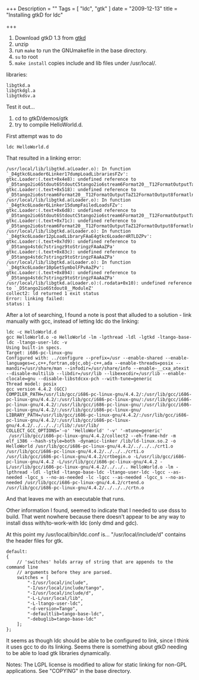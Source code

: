 +++
Description = ""
Tags = [ "ldc", "gtk" ]
date = "2009-12-13"
title = "Installing gtkD for ldc"

+++
<!--more-->

1. Download gtkD 1.3 from [gtkd](http://www.dsource.org/projects/gtkd)
1. unzip
1. run `make` to run the GNUmakefile in the base directory.
1. `su` to root 
1. `make install` copies include and lib files under /usr/local/.

libraries:
```nohighlight
libgtkd.a
libgtkdgl.a
libgtkdsv.a
```
Test it out...

1. cd to gtkD/demos/gtk
1. try to compile HelloWorld.d.

First attempt was to do

`ldc HelloWorld.d`

That resulted in a linking error:
```nohighlight
/usr/local/lib/libgtkd.a(Loader.o): In function `_D4gtkc6Loader6Linker17dumpLoadLibrariesFZv':
gtkc.Loader:(.text+0x4e8): undefined reference to `_D5tango2io6Stdout6StdoutC5tango2io6stream6Format20__T12FormatOutputTaZ12FormatOutput'
gtkc.Loader:(.text+0x518): undefined reference to `_D5tango2io6stream6Format20__T12FormatOutputTaZ12FormatOutput8formatlnMFAaYC5tango2io6stream6Format20__T12FormatOutputTaZ12FormatOutput'                                                                                                                               
/usr/local/lib/libgtkd.a(Loader.o): In function `_D4gtkc6Loader6Linker15dumpFailedLoadsFZv':                                                                 
gtkc.Loader:(.text+0x6d8): undefined reference to `_D5tango2io6Stdout6StdoutC5tango2io6stream6Format20__T12FormatOutputTaZ12FormatOutput'                    
gtkc.Loader:(.text+0x71c): undefined reference to `_D5tango2io6stream6Format20__T12FormatOutputTaZ12FormatOutput8formatlnMFAaYC5tango2io6stream6Format20__T12FormatOutputTaZ12FormatOutput'                                                                                                                               
/usr/local/lib/libgtkd.a(Loader.o): In function `_D4gtkc6Loader12pLoadLibraryFAaE4gtkc6Loader4RTLDZPv':                                                      
gtkc.Loader:(.text+0x7d9): undefined reference to `_D5tango4stdc7stringz9toStringzFAaAaZPa'                                                                  
gtkc.Loader:(.text+0x83c): undefined reference to `_D5tango4stdc7stringz9toStringzFAaAaZPa'                                                                  
/usr/local/lib/libgtkd.a(Loader.o): In function `_D4gtkc6Loader10pGetSymbolFPvAaZPv':                                                                        
gtkc.Loader:(.text+0x894): undefined reference to `_D5tango4stdc7stringz9toStringzFAaAaZPa'                                                                  
/usr/local/lib/libgtkd.a(Loader.o):(.rodata+0x10): undefined reference to `_D5tango2io6Stdout8__ModuleZ'                                                     
collect2: ld returned 1 exit status                                                                                                                          
Error: linking failed:                                                                                                                                       
status: 1
```
After a lot of searching, I found a note is post that alluded to a solution - link manually with gcc, instead of letting ldc do the linking:

```nohighlight
ldc -c HelloWorld.d
gcc HelloWorld.o -o HelloWorld -lm -lpthread -ldl -lgtkd -ltango-base-ldc -ltango-user-ldc -v
Using built-in specs.
Target: i686-pc-linux-gnu
Configured with: ../configure --prefix=/usr --enable-shared --enable-languages=c,c++,fortran,objc,obj-c++,ada --enable-threads=posix --mandir=/usr/share/man --infodir=/usr/share/info --enable-__cxa_atexit --disable-multilib --libdir=/usr/lib --libexecdir=/usr/lib --enable-clocale=gnu --disable-libstdcxx-pch --with-tune=generic
Thread model: posix
gcc version 4.4.2 (GCC)
COMPILER_PATH=/usr/lib/gcc/i686-pc-linux-gnu/4.4.2/:/usr/lib/gcc/i686-pc-linux-gnu/4.4.2/:/usr/lib/gcc/i686-pc-linux-gnu/:/usr/lib/gcc/i686-pc-linux-gnu/4.4.2/:/usr/lib/gcc/i686-pc-linux-gnu/:/usr/lib/gcc/i686-pc-linux-gnu/4.4.2/:/usr/lib/gcc/i686-pc-linux-gnu/
LIBRARY_PATH=/usr/lib/gcc/i686-pc-linux-gnu/4.4.2/:/usr/lib/gcc/i686-pc-linux-gnu/4.4.2/:/usr/lib/gcc/i686-pc-linux-gnu/4.4.2/../../../:/lib/:/usr/lib/
COLLECT_GCC_OPTIONS='-o' 'HelloWorld' '-v' '-mtune=generic'
 /usr/lib/gcc/i686-pc-linux-gnu/4.4.2/collect2 --eh-frame-hdr -m elf_i386 --hash-style=both -dynamic-linker /lib/ld-linux.so.2 -o HelloWorld /usr/lib/gcc/i686-pc-linux-gnu/4.4.2/../../../crt1.o /usr/lib/gcc/i686-pc-linux-gnu/4.4.2/../../../crti.o /usr/lib/gcc/i686-pc-linux-gnu/4.4.2/crtbegin.o -L/usr/lib/gcc/i686-pc-linux-gnu/4.4.2 -L/usr/lib/gcc/i686-pc-linux-gnu/4.4.2 -L/usr/lib/gcc/i686-pc-linux-gnu/4.4.2/../../.. HelloWorld.o -lm -lpthread -ldl -lgtkd -ltango-base-ldc -ltango-user-ldc -lgcc --as-needed -lgcc_s --no-as-needed -lc -lgcc --as-needed -lgcc_s --no-as-needed /usr/lib/gcc/i686-pc-linux-gnu/4.4.2/crtend.o /usr/lib/gcc/i686-pc-linux-gnu/4.4.2/../../../crtn.o
``` 
And that leaves me with an executable that runs.

Other information I found, seemed to indicate that I needed to use dsss to build. That went nowhere because there doesn't appear to be any way to install dsss with/to-work-with ldc (only dmd and gdc).

At this point my /usr/local/bin/ldc.conf is... "/usr/local/include/d" contains the header files for gtk.
```nohighlight
default:
{
    // 'switches' holds array of string that are appends to the command line
    // arguments before they are parsed.
    switches = [
        "-I/usr/local/include",
        "-I/usr/local/include/tango",
        "-I/usr/local/include/d",
        "-L-L/usr/local/lib",
        "-L-ltango-user-ldc",
        "-d-version=Tango",
        "-defaultlib=tango-base-ldc",
        "-debuglib=tango-base-ldc"
    ];
};
```
It seems as though ldc should be able to be configured to link, since I think it uses gcc to do its linking. Seems there is something about gtkD needing to be able to load gtk libraries dynamically.

Notes: The LGPL license is modified to allow for static linking for non-GPL applications. See "COPYING" in the base directory.
